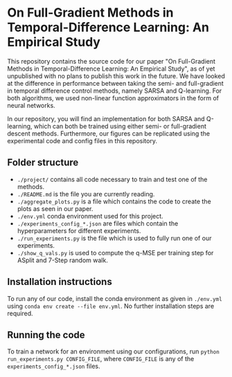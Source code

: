 # On Full-Gradient Methods in Temporal-Difference Learning: An Empirical Study

This repository contains the source code for our paper "On Full-Gradient Methods in Temporal-Difference Learning: An Empirical Study", as of yet unpublished with no plans to publish this work in the future. We have looked at the difference in performance between taking the semi- and full-gradient in temporal difference control methods, namely SARSA and Q-learning. For both algorithms, we used non-linear function approximators in the form of neural networks.

In our repository, you will find an implementation for both SARSA and Q-learning, which can both be trained using either semi- or full-gradient descent methods. Furthermore, our figures can be replicated using the experimental code and config files in this repository.

## Folder structure
- `./project/` contains all code necessary to train and test one of the methods.
- `./README.md` is the file you are currently reading.
- `./aggregate_plots.py` is a file which contains the code to create the plots as seen in our paper.
- `./env.yml` conda environment used for this project.
- `./experiments_config_*.json` are files which contain the hyperparameters for different experiments.
- `./run_experiments.py` is the file which is used to fully run one of our experiments.
- `./show_q_vals.py` is used to compute the q-MSE per training step for ASplit and 7-Step random walk.

## Installation instructions
To run any of our code, install the conda environment as given in `./env.yml` using `conda env create --file env.yml`.
No further installation steps are required.

## Running the code
To train a network for an environment using our configurations, run `python run_experiments.py CONFIG_FILE`, where `CONFIG_FILE` is any of the `experiments_config_*.json` files.
